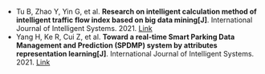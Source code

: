 * Tu B, Zhao Y, Yin G, et al. <b>Research on intelligent calculation method of intelligent traffic flow index based on big data mining[J]</b>. International Journal of Intelligent Systems. 2021. [Link](https://onlinelibrary.wiley.com/doi/abs/10.1002/int.22665)
* Yang H, Ke R, Cui Z, et al. <b>Toward a real‐time Smart Parking Data Management and Prediction (SPDMP) system by attributes representation learning[J]</b>. International Journal of Intelligent Systems. 2021. [Link](https://onlinelibrary.wiley.com/doi/abs/10.1002/int.22725)
